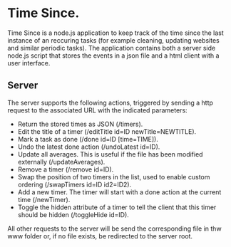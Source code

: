 Time Since.
============
Time Since is a node.js application to keep track of the time since the last instance of an reccuring 
tasks (for example cleaning, updating websites and similar periodic tasks). The application contains 
both a server side node.js script that stores the events in a json file and a html client with a user 
interface. 

Server
------------------------------------ 
The server supports the following actions, triggered by sending a http request to the associated URL 
with the indicated parameters:

 - Return the stored times as JSON (/timers).
 - Edit the title of a timer (/editTitle id=ID newTitle=NEWTITLE).
 - Mark a task as done (/done id=ID [time=TIME]).
 - Undo the latest done action (/undoLatest id=ID).
 - Update all averages. This is useful if the file has been modified externally (/updateAverages).
 - Remove a timer (/remove id=ID).
 - Swap the position of two timers in the list, used to enable custom ordering (/swapTimers id=ID id2=ID2).
 - Add a new timer. The timer will start with a done action at the current time (/newTimer).
 - Toggle the hidden attribute of a timer to tell the client that this timer should be hidden (/toggleHide id=ID).
 
All other requests to the server will be send the corresponding file in thw www folder or, if no file 
exists, be redirected to the server root.
